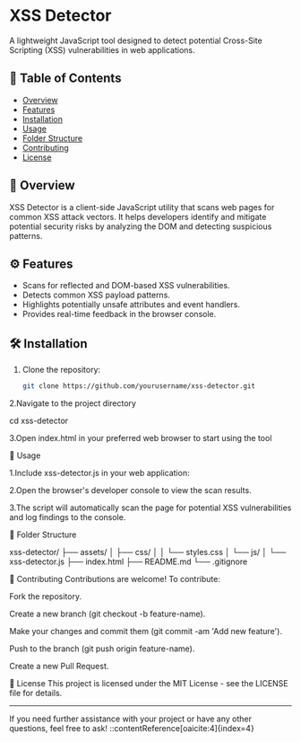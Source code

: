 # XSS Detector

A lightweight JavaScript tool designed to detect potential Cross-Site Scripting (XSS) vulnerabilities in web applications.

## 📌 Table of Contents

- [Overview](#overview)
- [Features](#features)
- [Installation](#installation)
- [Usage](#usage)
- [Folder Structure](#folder-structure)
- [Contributing](#contributing)
- [License](#license)

## 🧠 Overview

XSS Detector is a client-side JavaScript utility that scans web pages for common XSS attack vectors. It helps developers identify and mitigate potential security risks by analyzing the DOM and detecting suspicious patterns.

## ⚙️ Features

- Scans for reflected and DOM-based XSS vulnerabilities.
- Detects common XSS payload patterns.
- Highlights potentially unsafe attributes and event handlers.
- Provides real-time feedback in the browser console.

## 🛠️ Installation

1. Clone the repository:

   ```bash
   git clone https://github.com/yourusername/xss-detector.git

2.Navigate to the project directory

cd xss-detector

3.Open index.html in your preferred web browser to start using the tool

🚀 Usage

1.Include xss-detector.js in your web application:

<script src="assets/js/xss-detector.js"></script>

2.Open the browser's developer console to view the scan results.

3.The script will automatically scan the page for potential XSS vulnerabilities and log findings to the console.


📁 Folder Structure

xss-detector/
├── assets/
│   ├── css/
│   │   └── styles.css
│   └── js/
│       └── xss-detector.js
├── index.html
├── README.md
└── .gitignore

🤝 Contributing
Contributions are welcome! To contribute:

Fork the repository.

Create a new branch (git checkout -b feature-name).

Make your changes and commit them (git commit -am 'Add new feature').

Push to the branch (git push origin feature-name).

Create a new Pull Request.

📄 License
This project is licensed under the MIT License - see the LICENSE file for details.


---

If you need further assistance with your project or have any other questions, feel free to ask!
::contentReference[oaicite:4]{index=4}
 



